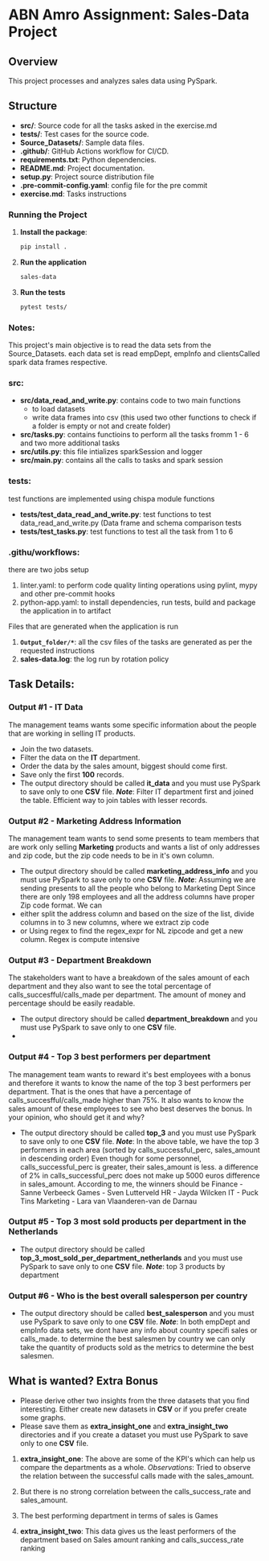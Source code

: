 # ABN Amro Assignment: Sales-Data Project

## Overview
This project processes and analyzes sales data using PySpark.

## Structure
- **src/**: Source code for all the tasks asked in the exercise.md
- **tests/**: Test cases for the source code.
- **Source_Datasets/**: Sample data files.
- **.github/**: GitHub Actions workflow for CI/CD.
- **requirements.txt**: Python dependencies.
- **README.md**: Project documentation.
- **setup.py**: Project source distribution file
- **.pre-commit-config.yaml**: config file for the pre commit
- **exercise.md**: Tasks instructions


### Running the Project
1. **Install the package**:
   ```bash
   pip install .
   ```

2. **Run the application**
    ```bash
    sales-data
    ```

3. **Run the tests**
    ```bash
    pytest tests/
    ```

### Notes:
This project's main objective is to read the data sets from the Source_Datasets. each data set is read empDept, empInfo and clientsCalled spark data frames respective.

### src:
- **src/data_read_and_write.py**: contains code to two main functions
    - to load datasets
    - write data frames into csv (this used two other functions to check if a folder is empty or not and create folder)
- **src/tasks.py**: contains functioins to perform all the tasks fromm 1 - 6 and two more additional tasks
- **src/utils.py**: this file intializes sparkSession and logger
- **src/main.py**: contains all the calls to tasks and spark session

### tests: 
test functions are implemented using chispa module functions
- **tests/test_data_read_and_write.py**: test functions to test data_read_and_write.py (Data frame and schema comparison tests 
- **tests/test_tasks.py**: test functions to test all the task from 1 to 6

### .githu/workflows:
there are two jobs setup
1. linter.yaml: to perform code quality linting operations using pylint, mypy and other pre-commit hooks
2. python-app.yaml: to install dependencies, run tests, build and package the application in to artifact

Files that are generated when the application is run
1. **`Output_folder/*`**: all the csv files of the tasks are generated as per the requested instructions
2. **sales-data.log**: the log run by rotation policy

## Task Details:
### Output #1 - **IT Data**
The management teams wants some specific information about the people that are working in selling IT products.
- Join the two datasets.
- Filter the data on the **IT** department.
- Order the data by the sales amount, biggest should come first.
- Save only the first **100** records.
- The output directory should be called **it_data** and you must use PySpark to save only to one **CSV** file.
**_Note_**: Filter IT department first and joined the table. Efficient way to join tables with lesser records.

### Output #2 - **Marketing Address Information**
The management team wants to send some presents to team members that are work only selling **Marketing** products and wants a list of only addresses and zip code, but the zip code needs to be in it's own column.
- The output directory should be called **marketing_address_info** and you must use PySpark to save only to one **CSV** file.
**_Note_**:
Assuming we are sending presents to all the people who belong to Marketing Dept
Since there are only 198 employees and all the address columns have proper Zip code format. We can
- either split the address column and based on the size of the list, divide columns in to 3 new columns, where we extract zip code
- or Using regex to find the regex_expr for NL zipcode and get a new column. Regex is compute intensive

### Output #3 - **Department Breakdown**
The stakeholders want to have a breakdown of the sales amount of each department and they also want to see the total percentage of calls_succesfful/calls_made per department. The amount of money and percentage should be easily readable.
- The output directory should be called **department_breakdown** and you must use PySpark to save only to one **CSV** file.
- 
### Output #4 - **Top 3 best performers per department**
The management team wants to reward it's best employees with a bonus and therefore it wants to know the name of the top 3 best performers per department. That is the ones that have a percentage of calls_succesfful/calls_made higher than 75%. It also wants to know the sales amount of these employees to see who best deserves the bonus. In your opinion, who should get it and why?
- The output directory should be called **top_3** and you must use PySpark to save only to one **CSV** file.
**_Note_**:
In the above table, we have the top 3 performers in each area (sorted by calls_successful_perc, sales_amount in descending order)
Even though for some personnel, calls_successful_perc is greater, their sales_amount is less. a difference of 2% in calls_successful_perc does not make up 5000 euros difference in sales_amount. According to me, the winners should be
Finance - Sanne Verbeeck
Games - Sven Lutterveld
HR - Jayda Wilcken
IT - Puck Tins
Marketing - Lara van Vlaanderen-van de Darnau

### Output #5 - **Top 3 most sold products per department in the Netherlands**
- The output directory should be called **top_3_most_sold_per_department_netherlands** and you must use PySpark to save only to one **CSV** file.
**_Note_**: top 3 products by department

### Output #6 - **Who is the best overall salesperson per country**
- The output directory should be called **best_salesperson** and you must use PySpark to save only to one **CSV** file.
**_Note_**: 
In both empDept and empInfo data sets, we dont have any info about country specifi sales or calls_made. to determine the best salesmen by country we can only take the quantity of products sold as the metrics to determine the best salesmen.

## What is wanted? Extra Bonus
- Please derive other two insights from the three datasets that you find interesting. Either create new datasets in **CSV** or if you prefer create some graphs.
- Please save them as **extra_insight_one** and **extra_insight_two** directories and if you create a dataset you must use PySpark to save only to one **CSV** file.

1.	**extra_insight_one**: The above are some of the KPI's which can help us compare the departments as a whole.
_Observations_: Tried to observe the relation between the successful calls made with the sales_amount. 
   1. But there is no strong correlation between the calls_success_rate and sales_amount.
   2. The best performing department in terms of sales is Games

2.	**extra_insight_two**: This data gives us the least performers of the department based on Sales amount ranking and calls_success_rate ranking

